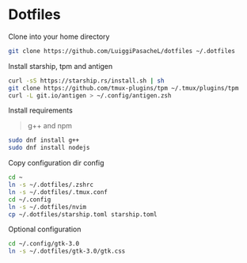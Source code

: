 
# Dotfiles

Clone into your home directory
```sh
git clone https://github.com/LuiggiPasacheL/dotfiles ~/.dotfiles
```

Install starship, tpm and antigen
```sh
curl -sS https://starship.rs/install.sh | sh
git clone https://github.com/tmux-plugins/tpm ~/.tmux/plugins/tpm
curl -L git.io/antigen > ~/.config/antigen.zsh
```

Install requirements
> g++ and npm 
```sh
sudo dnf install g++
sudo dnf install nodejs
```

Copy configuration dir config
```sh
cd ~
ln -s ~/.dotfiles/.zshrc
ln -s ~/.dotfiles/.tmux.conf
cd ~/.config
ln -s ~/.dotfiles/nvim
cp ~/.dotfiles/starship.toml starship.toml
```

Optional configuration
```sh
cd ~/.config/gtk-3.0
ln -s ~/.dotfiles/gtk-3.0/gtk.css
```
